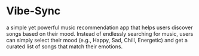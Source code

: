 # Vibe-Sync
a simple yet powerful music recommendation app that helps users discover songs based on their mood. Instead of endlessly searching for music, users can simply select their mood (e.g., Happy, Sad, Chill, Energetic) and get a curated list of songs that match their emotions.
